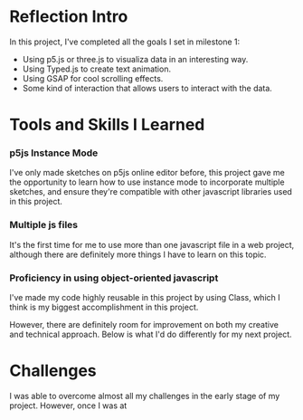 # Reflection Intro
In this project, I've completed all the goals I set in milestone 1:
- Using p5.js or three.js to visualiza data in an interesting way.
- Using Typed.js to create text animation.
- Using GSAP for cool scrolling effects.
- Some kind of interaction that allows users to interact with the data.

# Tools and Skills I Learned
### p5js Instance Mode
I've only made sketches on p5js online editor before, this project gave me the opportunity to learn how to use instance mode to incorporate multiple sketches, and ensure they're compatible with other javascript libraries used in this project.

### Multiple js files
It's the first time for me to use more than one javascript file in a web project, although there are definitely more things I have to learn on this topic.

### Proficiency in using object-oriented javascript
I've made my code highly reusable in this project by using Class, which I think is my biggest accomplishment in this project.

However, there are definitely room for improvement on both my creative and technical approach.
Below is what I'd do differently for my next project.

# Challenges
I was able to overcome almost all my challenges in the early stage of my project. However, once I was at
